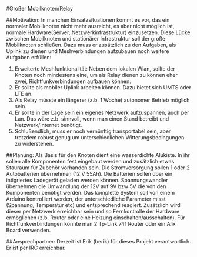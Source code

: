 #Großer Mobilknoten/Relay

##Motivation:
In manchen Einsatzsituationen kommt es vor, das ein normaler Mobilknoten nicht mehr ausreicht, es aber nicht möglich ist, normale Hardware(Server, Netzwerkinfrastruktur) einzusetzen. 
Diese Lücke zwischen Mobilknoten und stationärer Infrastruktur soll der große Mobilknoten schließen.
Dazu muss er zusätzlich zu den Aufgaben, als Uplink zu dienen und Meshverbindungen aufzubauen noch weitere Aufgaben erfüllen:

1. Erweiterte Meshfunktionalität: Neben dem lokalen Wlan, sollte der Knoten noch mindestens eine, um als Relay dienen zu können eher zwei, Richtfunkverbindungen aufbauen können.
2. Er sollte als mobiler Uplink arbeiten können. Dazu bietet sich UMTS oder LTE an.
3. Als Relay müsste ein längerer (z.b. 1 Woche) autonomer Betrieb möglich sein.
4. Er sollte in der Lage sein ein eigenes Netzwerk aufzuspannen, auch per Lan. Das wäre z.b. sinnvoll, wenn man
einen Stand betreibt und Netzwerk/Internet benötigt.
5. Schlußendlich, muss er noch vernünftig transportabel sein, aber trotzdem robust genug um unterschiedlichen Witterungsbedingungen zu widerstehen.

##Planung:
Als Basis für den Knoten dient eine wasserdichte Alukiste. In ihr sollen alle Komponenten fest eingebaut werden und zusätzlich etwas Stauraum für Zubehör vorhanden sein. Die Stromversorgung sollen 1 oder 2 Autobatterien übernehmen (12 V 55Ah). Die Batterien sollen über ein intigriertes Ladegerät geladen werden können. Spannungswandler übernehmen die Umwandlung der 12V auf 9V bzw 5V die von den Komponenten benötigt werden. 
Das komplette System soll von einem Arduino kontrolliert werden, der unterschiedliche Parameter misst (Spannung, Temperatur etc) und entsprechend reagiert. Zusätzlich wird dieser per Netzwerk erreichbar sein und so Fernkontrolle der Hardware ermöglichen (z.b. Router oder eine Heizung einschalten/ausschalten).
Für Richtfunkverbindungen könnte man 2 Tp-Link 741 Router oder ein Alix Board verwenden. 

##Ansprechpartner:
Derzeit ist Erik (berik) für dieses Projekt verantwortlich. Er ist per IRC erreichbar.

